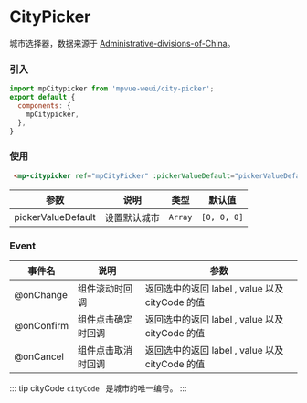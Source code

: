 # CityPicker

城市选择器，数据来源于 [Administrative-divisions-of-China](https://github.com/modood/Administrative-divisions-of-China)。

<imgPreview imgUrl="/assets/city-picker.png"/>

### 引入

``` js
import mpCitypicker from 'mpvue-weui/city-picker';
export default {
  components: {
    mpCitypicker,
  },
}
```

### 使用

``` html
 <mp-citypicker ref="mpCityPicker" :pickerValueDefault="pickerValueDefault" @onChange="onChange" @onCancel="onCancel" @onConfirm="onConfirm"></mp-citypicker>
```

| 参数 | 说明 | 类型 | 默认值 |
|-----------|-----------|-----------|-------------|
| pickerValueDefault | 设置默认城市  | `Array` | `[0, 0, 0]` |

### Event

| 事件名 | 说明 | 参数 |
|-----------|-----------|-----------|
| @onChange | 组件滚动时回调 | 返回选中的返回 label , value 以及 cityCode 的值 |
| @onConfirm | 组件点击确定时回调 | 返回选中的返回 label , value 以及 cityCode 的值 |
| @onCancel | 组件点击取消时回调 | 返回选中的返回 label , value 以及 cityCode 的值 |

::: tip cityCode
`cityCode ` 是城市的唯一编号。
:::